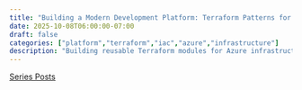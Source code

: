 ```yaml
---
title: "Building a Modern Development Platform: Terraform Patterns for Azure Infrastructure 🏗️"
date: 2025-10-08T06:00:00-07:00
draft: false
categories: ["platform","terraform","iac","azure","infrastructure"]
description: "Building reusable Terraform modules for Azure infrastructure with Terraform Cloud for state management and standardized deployment patterns"
---
```


[Series Posts](https://brianpsheridan.com/categories.html#platform)

